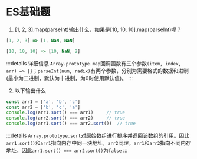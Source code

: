 # ES基础题

1. [1, 2, 3].map(parseInt)输出什么，如果是[10, 10, 10].map(parseInt)呢？
```js
[1, 2, 3] => [1, NaN, NaN]

[10, 10, 10] => [10, NaN, 2]
```
:::details 详细信息
`Array.prototype.map`回调函数有三个参数`(item, index, arr) => {}`；`parseInt(num, radix)`有两个参数，分别为需要格式的数据和进制(最小为二进制，默认为十进制，为0时使用默认值)。
:::

2. 以下输出什么

```js 详细信息
const arr1 = ['a', 'b', 'c']
const arr2 = ['b', 'c', 'a']
console.log(arr1.sort() === arr1)     // true
console.log(arr2.sort() === arr2)     // true
console.log(arr1.sort() === arr2.sort())  // true
```
:::details
`Array.prototype.sort`对原始数组进行排序并返回该数组的引用。因此`arr1.sort()`和`arr1`指向内存中同一块地址，`arr2`同理。`arr1`和`arr2`指向不同内存地址，因此`arr1.sort() === arr2.sort()`为`false`
:::